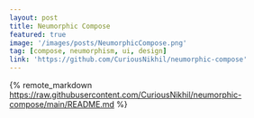 ```yaml
---
layout: post
title: Neumorphic Compose
featured: true
image: '/images/posts/NeumorphicCompose.png'
tag: [compose, neumorphism, ui, design]
link: 'https://github.com/CuriousNikhil/neumorphic-compose'
---
```


{% remote_markdown https://raw.githubusercontent.com/CuriousNikhil/neumorphic-compose/main/README.md %}